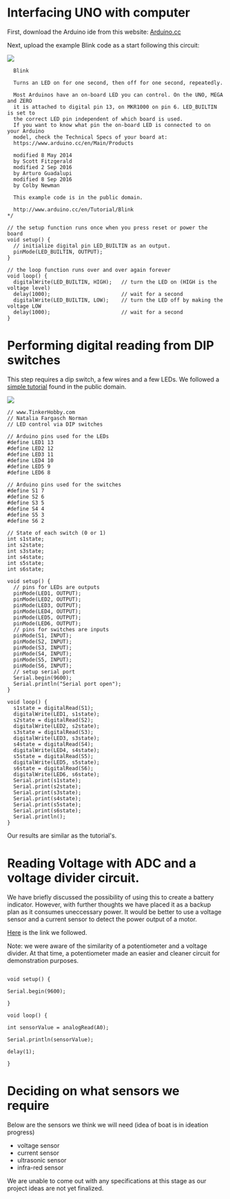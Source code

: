 # Interfacing UNO with computer

First, download the Arduino ide from this website: [Arduino.cc](https://www.arduino.cc/en/Main/Software)

Next, upload the example Blink code as a start following this circuit:

<img src = "ArduinoBlink.JPG"/>

```/*
  Blink

  Turns an LED on for one second, then off for one second, repeatedly.

  Most Arduinos have an on-board LED you can control. On the UNO, MEGA and ZERO
  it is attached to digital pin 13, on MKR1000 on pin 6. LED_BUILTIN is set to
  the correct LED pin independent of which board is used.
  If you want to know what pin the on-board LED is connected to on your Arduino
  model, check the Technical Specs of your board at:
  https://www.arduino.cc/en/Main/Products

  modified 8 May 2014
  by Scott Fitzgerald
  modified 2 Sep 2016
  by Arturo Guadalupi
  modified 8 Sep 2016
  by Colby Newman

  This example code is in the public domain.

  http://www.arduino.cc/en/Tutorial/Blink
*/

// the setup function runs once when you press reset or power the board
void setup() {
  // initialize digital pin LED_BUILTIN as an output.
  pinMode(LED_BUILTIN, OUTPUT);
}

// the loop function runs over and over again forever
void loop() {
  digitalWrite(LED_BUILTIN, HIGH);   // turn the LED on (HIGH is the voltage level)
  delay(1000);                       // wait for a second
  digitalWrite(LED_BUILTIN, LOW);    // turn the LED off by making the voltage LOW
  delay(1000);                       // wait for a second
}
```
# Performing digital reading from DIP switches

This step requires a dip switch, a few wires and a few LEDs. We followed a [simple tutorial](https://www.tinkerhobby.com/arduino-led-control-using-dip-switch/) found in the public domain.

<img src = "Arduino_DIP.JPG"/>

```
// www.TinkerHobby.com
// Natalia Fargasch Norman
// LED control via DIP switches

// Arduino pins used for the LEDs
#define LED1 13
#define LED2 12
#define LED3 11
#define LED4 10
#define LED5 9
#define LED6 8

// Arduino pins used for the switches
#define S1 7
#define S2 6
#define S3 5
#define S4 4
#define S5 3
#define S6 2

// State of each switch (0 or 1)
int s1state;
int s2state;
int s3state;
int s4state;
int s5state;
int s6state;

void setup() {
  // pins for LEDs are outputs
  pinMode(LED1, OUTPUT);
  pinMode(LED2, OUTPUT);
  pinMode(LED3, OUTPUT);
  pinMode(LED4, OUTPUT);
  pinMode(LED5, OUTPUT);
  pinMode(LED6, OUTPUT);
  // pins for switches are inputs
  pinMode(S1, INPUT);
  pinMode(S2, INPUT);
  pinMode(S3, INPUT);
  pinMode(S4, INPUT);
  pinMode(S5, INPUT);
  pinMode(S6, INPUT);
  // setup serial port
  Serial.begin(9600);
  Serial.println("Serial port open");
}

void loop() {
  s1state = digitalRead(S1);
  digitalWrite(LED1, s1state);
  s2state = digitalRead(S2);
  digitalWrite(LED2, s2state);
  s3state = digitalRead(S3);
  digitalWrite(LED3, s3state);
  s4state = digitalRead(S4);
  digitalWrite(LED4, s4state);
  s5state = digitalRead(S5);
  digitalWrite(LED5, s5state);
  s6state = digitalRead(S6);
  digitalWrite(LED6, s6state);
  Serial.print(s1state);
  Serial.print(s2state);
  Serial.print(s3state);
  Serial.print(s4state);
  Serial.print(s5state);
  Serial.print(s6state);
  Serial.println();
}
```

Our results are similar as the tutorial's.

# Reading Voltage with ADC and a voltage divider circuit.

We have briefly discussed the possibility of using this to create a battery indicator. However, with further thoughts we have placed it as a backup plan as it consumes uneccessary power. It would be better to use a voltage sensor and a current sensor to detect the power output of a motor.

[Here](https://www.instructables.com/id/Arduino-AnalogRead-Serial-With-Potentiometer/) is the link we followed. 

Note: we were aware of the similarity of a potentiometer and a voltage divider. At that time, a potentiometer made an easier and cleaner circuit for demonstration purposes.


```// This example code is in the public domain

void setup() {

Serial.begin(9600);

}

void loop() {

int sensorValue = analogRead(A0);

Serial.println(sensorValue);

delay(1);

}
```

# Deciding on what sensors we require
Below are the sensors we think we will need (idea of boat is in ideation progress)
- voltage sensor
- current sensor
- ultrasonic sensor
- infra-red sensor

We are unable to come out with any specifications at this stage as our project ideas are not yet finalized.
